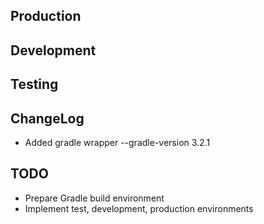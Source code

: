 
## Production

## Development

## Testing

## ChangeLog

 - Added gradle wrapper --gradle-version 3.2.1
 
## TODO

 - Prepare Gradle build environment
 - Implement test, development, production environments